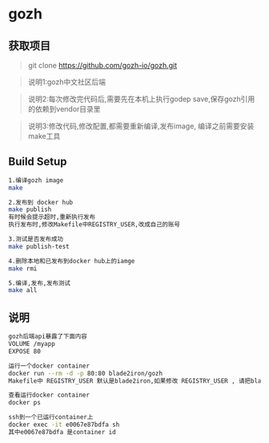 # gozh


## 获取项目

>git clone https://github.com/gozh-io/gozh.git

>说明1:gozh中文社区后端

>说明2:每次修改完代码后,需要先在本机上执行godep save,保存gozh引用的依赖到vendor目录里

>说明3:修改代码,修改配置,都需要重新编译,发布image, 编译之前需要安装make工具

## Build Setup

``` bash
1.编译gozh image
make

2.发布到 docker hub
make publish
有时候会提示超时,重新执行发布
执行发布时,修改Makefile中REGISTRY_USER,改成自己的账号

3.测试是否发布成功
make publish-test

4.删除本地和已发布到docker hub上的iamge
make rmi

5.编译,发布,发布测试
make all
```

## 说明

``` bash
gozh后端api暴露了下面内容
VOLUME /myapp 
EXPOSE 80

运行一个docker container
docker run --rm -d -p 80:80 blade2iron/gozh
Makefile中 REGISTRY_USER 默认是blade2iron,如果修改 REGISTRY_USER , 请把blade2iron改成对应的值

查看运行docker container
docker ps

ssh到一个已运行container上
docker exec -it e0067e87bdfa sh
其中e0067e87bdfa 是container id
```

